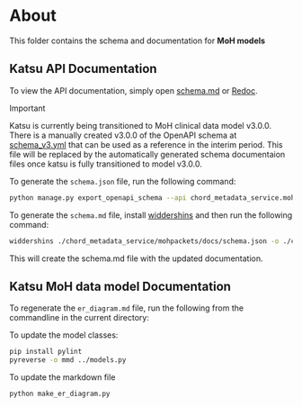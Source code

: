 # About

This folder contains the schema and documentation for **MoH models**

## Katsu API Documentation

To view the API documentation, simply open [schema.md](schema.md) or [Redoc](https://redocly.github.io/redoc/?url=https://raw.githubusercontent.com/CanDIG/katsu/feature/manual_schema/chord_metadata_service/mohpackets/docs/schema_manual.yml).

> [!IMPORTANT]
> Katsu is currently being transitioned to MoH clinical data model v3.0.0. There is a manually created v3.0.0 of the OpenAPI schema at [schema_v3.yml](schema_v3.yml) that can be used as a reference in the interim period. This file will be replaced by the automatically generated schema documentaion files once katsu is fully transitioned to model v3.0.0.

To generate the `schema.json` file, run the following command:

```bash
python manage.py export_openapi_schema --api chord_metadata_service.mohpackets.apis.core.api | python -m json.tool > chord_metadata_service/mohpackets/docs/schema.json
```

To generate the `schema.md` file, install [widdershins](https://github.com/Mermade/widdershins) and then run the following command:

```bash
widdershins ./chord_metadata_service/mohpackets/docs/schema.json -o ./chord_metadata_service/mohpackets/docs/schema.md -u ./chord_metadata_service/mohpackets/docs/widdershins/templates/openapi3 -c true --omitHeader true
```

This will create the schema.md file with the updated documentation.

## Katsu MoH data model Documentation

To regenerate the `er_diagram.md` file, run the following from the commandline in the current directory:

To update the model classes:

```bash
pip install pylint
pyreverse -o mmd ../models.py
```

To update the markdown file

```bash
python make_er_diagram.py
```
